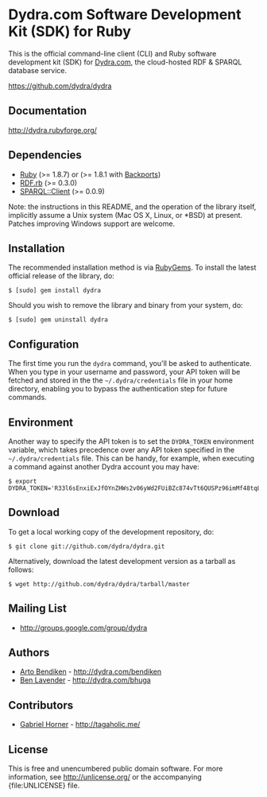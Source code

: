 Dydra.com Software Development Kit (SDK) for Ruby
=================================================

This is the official command-line client (CLI) and Ruby software development
kit (SDK) for [Dydra.com](http://dydra.com/), the cloud-hosted RDF & SPARQL
database service.

<https://github.com/dydra/dydra>

Documentation
-------------

<http://dydra.rubyforge.org/>

Dependencies
------------

* [Ruby](http://ruby-lang.org/) (>= 1.8.7) or (>= 1.8.1 with [Backports][])
* [RDF.rb](http://rubygems.org/gems/rdf) (>= 0.3.0)
* [SPARQL::Client](http://rubygems.org/gems/sparql-client) (>= 0.0.9)

Note: the instructions in this README, and the operation of the library
itself, implicitly assume a Unix system (Mac OS X, Linux, or *BSD) at
present. Patches improving Windows support are welcome.

Installation
------------

The recommended installation method is via [RubyGems](http://rubygems.org/).
To install the latest official release of the library, do:

    $ [sudo] gem install dydra

Should you wish to remove the library and binary from your system, do:

    $ [sudo] gem uninstall dydra

Configuration
-------------

The first time you run the `dydra` command, you'll be asked to authenticate.
When you type in your username and password, your API token will be fetched
and stored in the the `~/.dydra/credentials` file in your home directory,
enabling you to bypass the authentication step for future commands.

Environment
-----------

Another way to specify the API token is to set the `DYDRA_TOKEN` environment
variable, which takes precedence over any API token specified in the
`~/.dydra/credentials` file. This can be handy, for example, when executing
a command against another Dydra account you may have:

    $ export DYDRA_TOKEN='R33l6sEnxiExJfOYnZHWs2v06yWd2FUiBZc874vTt6QUSPz96imMf48tqLsz'

Download
--------

To get a local working copy of the development repository, do:

    $ git clone git://github.com/dydra/dydra.git

Alternatively, download the latest development version as a tarball as
follows:

    $ wget http://github.com/dydra/dydra/tarball/master

Mailing List
------------

* <http://groups.google.com/group/dydra>

Authors
-------

* [Arto Bendiken](http://github.com/bendiken) - <http://dydra.com/bendiken>
* [Ben Lavender](http://github.com/bhuga) - <http://dydra.com/bhuga>

Contributors
------------

* [Gabriel Horner](http://github.com/cldwalker) - <http://tagaholic.me/>

License
-------

This is free and unencumbered public domain software. For more information,
see <http://unlicense.org/> or the accompanying {file:UNLICENSE} file.

[Ruby]:       http://ruby-lang.org/
[RDF]:        http://www.w3.org/RDF/
[RDF.rb]:     http://rdf.rubyforge.org/
[YARD]:       http://yardoc.org/
[YARD-GS]:    http://rubydoc.info/docs/yard/file/docs/GettingStarted.md
[PDD]:        http://unlicense.org/#unlicensing-contributions
[Backports]:  http://rubygems.org/gems/backports

